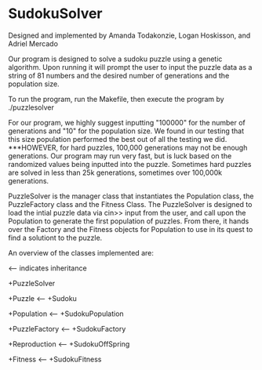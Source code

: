 # SudokuSolver
Designed and implemented by Amanda Todakonzie, Logan Hoskisson, and Adriel Mercado

Our program is designed to solve a sudoku puzzle using a genetic algorithm. Upon running it will prompt the user to input the puzzle data as a string of 81 numbers and the desired number of generations and the population size. 

To run the program, run the Makefile, then execute the program by ./puzzlesolver <generations> <population size>

For our program, we highly suggest inputting "100000" for the number of generations and "10" for the population size. We found in our testing that this size population performed the best out of all the testing we did. 
 ***HOWEVER, for hard puzzles, 100,000 generations may not be enough generations. Our program may run very fast, but is luck based on the randomized values being inputted into the puzzle. Sometimes hard puzzles are solved in less than 25k generations, sometimes over 100,000k generations. 

PuzzleSolver is the manager class that instantiates the Population class, the PuzzleFactory class and the Fitness Class. The PuzzleSolver is designed to load the intial puzzle data via cin>> input from the user, and call upon the Population to generate the first population of puzzles. From there, it hands over the Factory and the Fitness objects for Population to use in its quest to find a solutiont to the puzzle. 

An overview of the classes implemented are:

<-- indicates inheritance

+PuzzleSolver

+Puzzle <-- +Sudoku
  
+Population <-- +SudokuPopulation
               
+PuzzleFactory <-- +SudokuFactory
  
+Reproduction <-- +SudokuOffSpring
                 
+Fitness <-- +SudokuFitness
